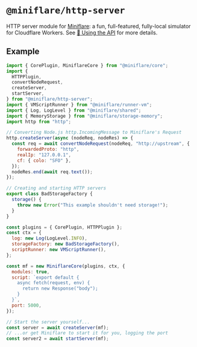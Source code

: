 # `@miniflare/http-server`

HTTP server module for [Miniflare](https://github.com/cloudflare/miniflare): a
fun, full-featured, fully-local simulator for Cloudflare Workers. See
[🧰 Using the API](https://miniflare.dev/get-started/api) for more details.

## Example

```js
import { CorePlugin, MiniflareCore } from "@miniflare/core";
import {
  HTTPPlugin,
  convertNodeRequest,
  createServer,
  startServer,
} from "@miniflare/http-server";
import { VMScriptRunner } from "@miniflare/runner-vm";
import { Log, LogLevel } from "@miniflare/shared";
import { MemoryStorage } from "@miniflare/storage-memory";
import http from "http";

// Converting Node.js http.IncomingMessage to Miniflare's Request
http.createServer(async (nodeReq, nodeRes) => {
  const req = await convertNodeRequest(nodeReq, "http://upstream", {
    forwardedProto: "http",
    realIp: "127.0.0.1",
    cf: { colo: "SFO" },
  });
  nodeRes.end(await req.text());
});

// Creating and starting HTTP servers
export class BadStorageFactory {
  storage() {
    throw new Error("This example shouldn't need storage!");
  }
}

const plugins = { CorePlugin, HTTPPlugin };
const ctx = {
  log: new Log(LogLevel.INFO),
  storageFactory: new BadStorageFactory(),
  scriptRunner: new VMScriptRunner(),
};

const mf = new MiniflareCore(plugins, ctx, {
  modules: true,
  script: `export default {
    async fetch(request, env) {
      return new Response("body");
    }
  }`,
  port: 5000,
});

// Start the server yourself...
const server = await createServer(mf);
// ...or get Miniflare to start it for you, logging the port
const server2 = await startServer(mf);
```
